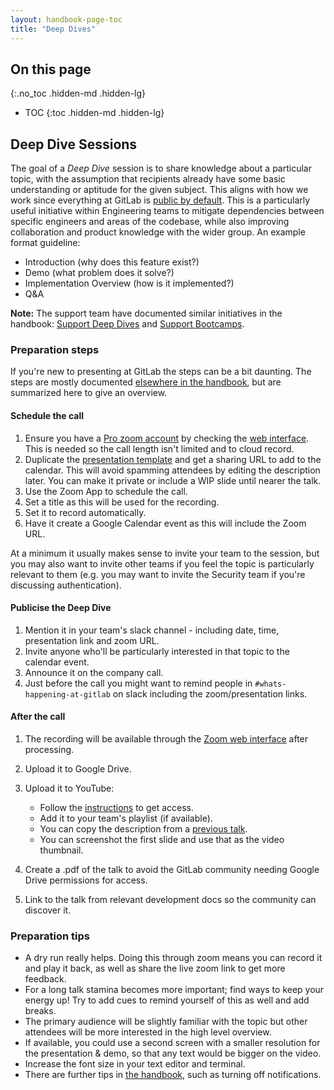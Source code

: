 ```yaml
---
layout: handbook-page-toc
title: "Deep Dives"
---
```


## On this page
{:.no_toc .hidden-md .hidden-lg}

- TOC
{:toc .hidden-md .hidden-lg}

## Deep Dive Sessions

The goal of a _Deep Dive_ session is to share knowledge about a particular topic, with the assumption that recipients already have some basic understanding or aptitude for the given subject. 
This aligns with how we work since everything at GitLab is [public by default](/handbook/values/#public-by-default). 
This is a particularly useful initiative within Engineering teams to mitigate dependencies between specific engineers and areas of the codebase, while also improving collaboration and product knowledge with the wider group. 
An example format guideline:

* Introduction (why does this feature exist?)
* Demo (what problem does it solve?)
* Implementation Overview (how is it implemented?)
* Q&A

**Note:** The support team have documented similar initiatives in the handbook: [Support Deep Dives](/handbook/support/advanced-topics/index.html#deep-dives) and [Support Bootcamps](/handbook/support/advanced-topics/index.html#support-bootcamps).

### Preparation steps
If you're new to presenting at GitLab the steps can be a bit daunting. The steps are mostly documented [elsewhere in the handbook](/handbook/tools-and-tips/), but are summarized here to give an overview.

#### Schedule the call

1. Ensure you have a [Pro zoom account](/handbook/tools-and-tips/#zoom) by checking the [web interface](https://zoom.us/profile). This is needed so the call length isn't limited and to cloud record.
1. Duplicate the [presentation template](/handbook/tools-and-tips/#google-slides) and get a sharing URL to add to the calendar. This will avoid spamming attendees by editing the description later. You can make it private or include a WIP slide until nearer the talk.
1. Use the Zoom App to schedule the call.
1. Set a title as this will be used for the recording.
1. Set it to record automatically.
1. Have it create a Google Calendar event as this will include the Zoom URL.

At a minimum it usually makes sense to invite your team to the session, but you may also want to invite other teams if you feel the topic is particularly relevant to them (e.g. you may want to invite the Security team if you're discussing authentication).

#### Publicise the Deep Dive

1. Mention it in your team's slack channel - including date, time, presentation link and zoom URL.
1. Invite anyone who'll be particularly interested in that topic to the calendar event.
1. Announce it on the company call.
1. Just before the call you might want to remind people in `#whats-happening-at-gitlab` on slack including the zoom/presentation links.

#### After the call

1. The recording will be available through the [Zoom web interface](https://zoom.us/recording) after processing.
1. Upload it to Google Drive.
1. Upload it to YouTube:

   * Follow the [instructions](/handbook/marketing/marketing-operations/youtube/#access) to get access.
   * Add it to your team's playlist (if available).
   * You can copy the description from a [previous talk](https://www.youtube.com/watch?v=CW0SujsABrs&list=PLFGfElNsQthZ-D0khZ_NSb5Bdl2xkF97m&index=2).
   * You can screenshot the first slide and use that as the video thumbnail.

1. Create a .pdf of the talk to avoid the GitLab community needing Google Drive permissions for access.
1. Link to the talk from relevant development docs so the community can discover it.

### Preparation tips

* A dry run really helps. Doing this through zoom means you can record it and play it back, as well as share the live zoom link to get more feedback.
* For a long talk stamina becomes more important; find ways to keep your energy up! Try to add cues to remind yourself of this as well and add breaks.
* The primary audience will be slightly familiar with the topic but other attendees will be more interested in the high level overview.
* If available, you could use a second screen with a smaller resolution for the presentation & demo, so that any text would be bigger on the video.
* Increase the font size in your text editor and terminal.
* There are further tips in [the handbook](/handbook/people-group/group-conversations/), such as turning off notifications.
